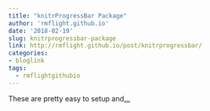 ```yaml
---
title: "knitrProgressBar Package"
author: 'rmflight.github.io'
date: '2018-02-19'
slug: knitrprogressbar-package
link: http://rmflight.github.io/post/knitrprogressbar/
categories:
- bloglink
tags:
  - rmflightgithubio
---
```


These are pretty easy to setup and[... <i class="fas fa-external-link-alt"></i>](http://rmflight.github.io/post/knitrprogressbar/)

